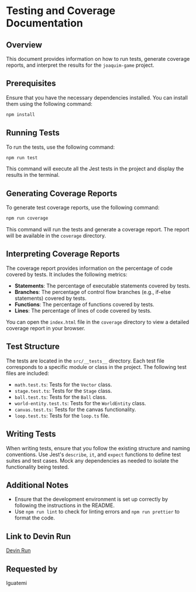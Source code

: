 # Testing and Coverage Documentation

## Overview
This document provides information on how to run tests, generate coverage reports, and interpret the results for the `joaquim-game` project.

## Prerequisites
Ensure that you have the necessary dependencies installed. You can install them using the following command:
```bash
npm install
```

## Running Tests
To run the tests, use the following command:
```bash
npm run test
```
This command will execute all the Jest tests in the project and display the results in the terminal.

## Generating Coverage Reports
To generate test coverage reports, use the following command:
```bash
npm run coverage
```
This command will run the tests and generate a coverage report. The report will be available in the `coverage` directory.

## Interpreting Coverage Reports
The coverage report provides information on the percentage of code covered by tests. It includes the following metrics:
- **Statements**: The percentage of executable statements covered by tests.
- **Branches**: The percentage of control flow branches (e.g., if-else statements) covered by tests.
- **Functions**: The percentage of functions covered by tests.
- **Lines**: The percentage of lines of code covered by tests.

You can open the `index.html` file in the `coverage` directory to view a detailed coverage report in your browser.

## Test Structure
The tests are located in the `src/__tests__` directory. Each test file corresponds to a specific module or class in the project. The following test files are included:
- `math.test.ts`: Tests for the `Vector` class.
- `stage.test.ts`: Tests for the `Stage` class.
- `ball.test.ts`: Tests for the `Ball` class.
- `world-entity.test.ts`: Tests for the `WorldEntity` class.
- `canvas.test.ts`: Tests for the canvas functionality.
- `loop.test.ts`: Tests for the `loop.ts` file.

## Writing Tests
When writing tests, ensure that you follow the existing structure and naming conventions. Use Jest's `describe`, `it`, and `expect` functions to define test suites and test cases. Mock any dependencies as needed to isolate the functionality being tested.

## Additional Notes
- Ensure that the development environment is set up correctly by following the instructions in the README.
- Use `npm run lint` to check for linting errors and `npm run prettier` to format the code.

## Link to Devin Run
[Devin Run](https://preview.devin.ai/devin/3b8d098560914a25af9068543497a7ba)

## Requested by
Iguatemi
